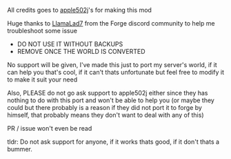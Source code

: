 All credits goes to [apple502j](https://github.com/apple502j/UpdateBlockEntity)'s for making this mod

Huge thanks to [LlamaLad7](https://github.com/llamalad7) from the Forge discord community to help me troubleshoot some issue

- DO NOT USE IT WITHOUT BACKUPS
- REMOVE ONCE THE WORLD IS CONVERTED

No support will be given, I've made this just to port my server's world, if it can help you that's cool, if it can't thats unfortunate but feel free to modify it to make it suit your need

Also, PLEASE do not go ask support to apple502j either since they has nothing to do with this port and won't be able to help you (or maybe they could but there probably is a reason if they did not port it to forge by himself, that probably means they don't want to deal with any of this)

PR / issue won't even be read


tldr: Do not ask support for anyone, if it works thats good, if it don't thats a bummer.
